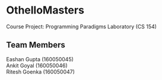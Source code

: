 # OthelloMasters
Course Project: Programming Paradigms Laboratory (CS 154) <br>

## Team Members
Eashan Gupta        (160050045)<br>
Ankit Goyal         (160050046)<br>
Ritesh Goenka       (160050047)<br>
